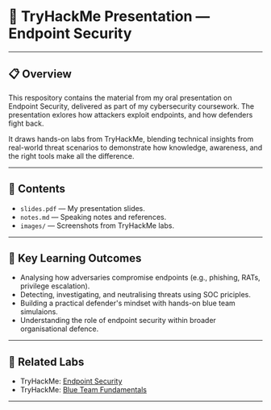 # 🎤 TryHackMe Presentation — Endpoint Security

---

## 📋 Overview
This respository contains the material from my oral presentation on Endpoint Security, delivered as part of my cybersecurity coursework.
The presentation exlores how attackers exploit endpoints, and how defenders fight back.

It draws hands-on labs from TryHackMe, blending technical insights from real-world threat scenarios to demonstrate how knowledge, awareness, and the right tools make all the difference.

---

## 📂 Contents
- `slides.pdf` — My presentation slides.
- `notes.md` — Speaking notes and references.
- `images/` — Screenshots from TryHackMe labs.

---

## 🔑 Key Learning Outcomes
- Analysing how adversaries compromise endpoints (e.g., phishing, RATs, privilege escalation).
- Detecting, investigating, and neutralising threats using SOC priciples.
- Building a practical defender's mindset with hands-on blue team simulaions.
- Understanding the role of endpoint security within broader organisational defence.

---

## 🧩 Related Labs
- TryHackMe: [Endpoint Security](https://tryhackme.com/)  
- TryHackMe: [Blue Team Fundamentals](https://tryhackme.com/)  

---
